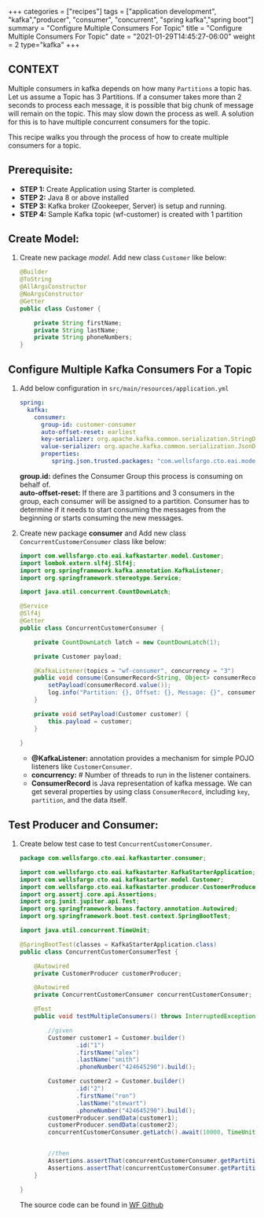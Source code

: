 +++
categories = ["recipes"]
tags = ["application development", "kafka","producer", "consumer", "concurrent", "spring kafka","spring boot"]
summary = "Configure Multiple Consumers For Topic"
title = "Configure Multiple Consumers For Topic"
date = "2021-01-29T14:45:27-06:00"
weight = 2
type="kafka"
+++

## CONTEXT

Multiple consumers in kafka depends on how many `Partitions` a topic has. Let us assume a Topic has 3 Partitions.
If a consumer takes more than 2 seconds to process each message, it is possible that big chunk of message will remain
on the topic. This may slow down the process as well. A solution for this is to have multiple concurrent
consumers for the topic.

This recipe walks you through the process of how to create multiple consumers for a topic.

## Prerequisite:

- **STEP 1:** Create Application using Starter is completed.
- **STEP 2:** Java 8 or above installed
- **STEP 3:** Kafka broker (Zookeeper, Server) is setup and running.
- **STEP 4:** Sample Kafka topic (wf-customer) is created with 1 partition 

## Create Model:

1. Create new package _model_. Add new class `Customer` like below:
    ```java
    @Builder
    @ToString
    @AllArgsConstructor
    @NoArgsConstructor
    @Getter
    public class Customer {
    
        private String firstName;
        private String lastName;
        private String phoneNumbers;
    }
   ```
## Configure Multiple Kafka Consumers For a Topic

1. Add below configuration in `src/main/resources/application.yml`

    ```yaml
    spring:
      kafka:
        consumer:
          group-id: customer-consumer
          auto-offset-reset: earliest
          key-serializer: org.apache.kafka.common.serialization.StringDeserializer
          value-serializer: org.apache.kafka.common.serialization.JsonDeserializer
          properties:
             spring.json.trusted.packages: "com.wellsfargo.cto.eai.model"
    ```

    **group.id:** defines the Consumer Group this process is consuming on behalf of.  
    **auto-offset-reset:** If there are 3 partitions and 3 consumers in the group, each consumer will be assigned to a partition. Consumer has to determine if it needs to start consuming the messages from the beginning or starts consuming the new messages.

1. Create new package **consumer** and Add new class `ConcurrentCustomerConsumer` class like below:

    ```java
    import com.wellsfargo.cto.eai.kafkastarter.model.Customer;
    import lombok.extern.slf4j.Slf4j;
    import org.springframework.kafka.annotation.KafkaListener;
    import org.springframework.stereotype.Service;
    
    import java.util.concurrent.CountDownLatch;
    
    @Service
    @Slf4j
    @Getter
    public class ConcurrentCustomerConsumer {
    
        private CountDownLatch latch = new CountDownLatch(1);
    
        private Customer payload;
    
        @KafkaListener(topics = "wf-consumer", concurrency = "3")
        public void consume(ConsumerRecord<String, Object> consumerRecord) {
            setPayload(consumerRecord.value());
            log.info("Partition: {}, Offset: {}, Message: {}", consumerRecord.partition(), consumerRecord.offset(), consumerRecord.value());
        }
    
        private void setPayload(Customer customer) {
            this.payload = customer;
        }
        
    }
    ```
    * **@KafkaListener:** annotation provides a mechanism for simple POJO listeners like `CustomerConsumer`. 
    * **concurrency:** # Number of threads to run in the listener containers. 
    * **ConsumerRecord** is Java representation of kafka message. We can get several properties by using class `ConsumerRecord`, including `key`, `partition`, 
        and the data itself.
    
## Test Producer and Consumer:

1. Create below test case to test `ConcurrentCustomerConsumer`.

    ```java
    package com.wellsfargo.cto.eai.kafkastarter.consumer;

    import com.wellsfargo.cto.eai.kafkastarter.KafkaStarterApplication;
    import com.wellsfargo.cto.eai.kafkastarter.model.Customer;
    import com.wellsfargo.cto.eai.kafkastarter.producer.CustomerProducer;
    import org.assertj.core.api.Assertions;
    import org.junit.jupiter.api.Test;
    import org.springframework.beans.factory.annotation.Autowired;
    import org.springframework.boot.test.context.SpringBootTest;
    
    import java.util.concurrent.TimeUnit;

    @SpringBootTest(classes = KafkaStarterApplication.class)
    public class ConcurrentCustomerConsumerTest {
    
        @Autowired
        private CustomerProducer customerProducer;
    
        @Autowired
        private ConcurrentCustomerConsumer concurrentCustomerConsumer;
    
        @Test
        public void testMultipleConsumers() throws InterruptedException {
    
            //given
            Customer customer1 = Customer.builder()
                    .id("1")
                    .firstName("alex")
                    .lastName("smith")
                    .phoneNumber("424645290").build();
    
            Customer customer2 = Customer.builder()
                    .id("2")
                    .firstName("ron")
                    .lastName("stewart")
                    .phoneNumber("424645290").build();
            customerProducer.sendData(customer1);
            customerProducer.sendData(customer2);
            concurrentCustomerConsumer.getLatch().await(10000, TimeUnit.MILLISECONDS);
    
    
            //then
            Assertions.assertThat(concurrentCustomerConsumer.getPartitions().size()).isEqualTo(2);
            Assertions.assertThat(concurrentCustomerConsumer.getPartitions()).contains(0, 1);
        }
    
    }
    ```
    The source code can be found in [WF Github](http://hop.hosting.wellsfargo.com/kafka-starter)
